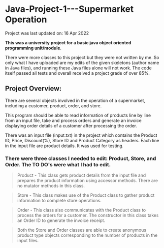 # Java-Project-1---Supermarket Operation

Project was last updated on: 16 Apr 2022

**This was a university project for a basic java object oriented programming unit/module.**

There were more classes to this project but they were not written by me. So only what I have uploaded are my edits of the given skeletons (author name in Java files), and running these Java files alone will not work. The code itself passed all tests and overall received a project grade of over 85%.

## Project Overview:

There are several objects involved in the operation of a supermarket, including a customer, product, order, and store.

This program should be able to read information of products line by line from an input file, take and process orders and generate an invoice displaying order details of a customer after processing the order.

There was an input file (input.txt) in the project which contains the Product ID, Price, Discount(%), Store ID and Product Category as headers. Each line in the input file are product details. It was used for testing.

### There were three classes I needed to edit: Product, Store, and Order. The TO DO's were what I had to edit.

> Product - This class gets product details from the input file and prepares the product information using accessor methods. There are no mutator methods in this class.

> Store - This class makes use of the Product class to gather product information to complete store operations. 

> Order - This class also communicates with the Product class to process the orders for a customer. The constructor in this class takes an Order ID to generate the invoice receipt. 

> Both the Store and Order classes are able to create anonymous product type objects corresponding to the number of products in the input files.
